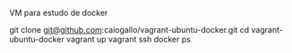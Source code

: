 VM para estudo de docker

git clone git@github.com:caiogallo/vagrant-ubuntu-docker.git
cd vagrant-ubuntu-docker
vagrant up
vagrant ssh
docker ps
